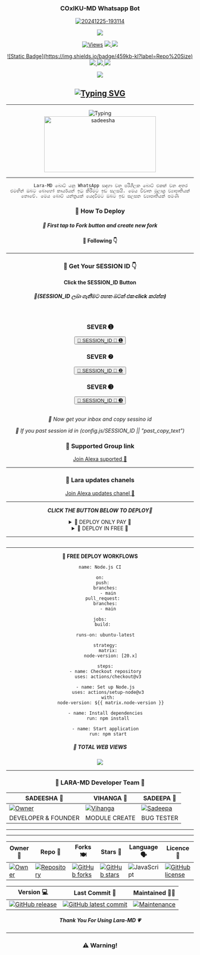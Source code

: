 <div align="center">
	<h3>COxIKU-MD Whatsapp Bot</h3>
<a href="https://ibb.co/kDjBG6v"><img src="https://i.ibb.co/t2gKHPF/20241225-193114.jpg" alt="20241225-193114" border="0"></a>
<p align="center">
  <a href="https://github.com/COxIKU-MD/COxIKU-MD-V1">
    <img src="https://img.shields.io/docker/pulls/blackamda/queenamdi?style=flat-square&label=Docker+Pulls">
  </a>
</p>

<p align="center">

  <a href="https://github.com/COxIKU-MD/COxIKU-MD-V1">
    <img src="https://hits.seeyoufarm.com/api/count/incr/badge.svg?url=https%3A%2F%2Fgithub.com%2Fsadiyamin%2FLara-MD&count_bg=%2379C83D&title_bg=%23555555&icon=gitpod.svg&icon_color=%23E7E7E7&title=Views&edge_flat=false" alt="Views"/></a>
  
  </a>
  <a href="/fork">
    <img src="https://img.shields.io/github/forks/sadiyamin/Lara-MD?label=Fork&style=social">
    
  </a>
  <a href="https://github.com/sadiyamin/Lara-MD/stargazers">
    <img src="https://img.shields.io/github/stars/sadiyamin/Lara-MD?style=social">
  </a>
</p>

<p align="center">
  <a href="httsp://github.com/sadiyamin/Lara-MD">
    ![Static Badge](https://img.shields.io/badge/459kb-kl?label=Repo%20Size)

  </a>
  <a href="httsp://github.com/sadiyamin/Lara-MD">
    <img src="https://img.shields.io/github/license/sadiyamin/Lara-MD?color=purple&label=License&style=plastic">

  </a>
  <a href="httsp://github.com/sadiyamin/Lara-MD">
    <img src="https://img.shields.io/github/languages/top/sadiyamin/Lara-MD?color=purple&label=Javascript&style=plastic">

  </a>
  <a href="httsp://github.com/sadiyamin/Lara-MD">
    <img src="https://img.shields.io/static/v1?label=Author&message=sadiya%20min&color=purple&style=plastic">

  </a>
  </p>
 <p align="center">
  <a href="https://wa.me/94779062397">
    <img src="https://img.shields.io/badge/Contact%20Me%20On%20Whatsapp-Lara%20MD%20BOT-purple&style=plastic">

  </a>
</p>
<div align="center">
</p>
	
## [![Typing SVG](https://readme-typing-svg.herokuapp.com?font=Rockstar-ExtraBold&color=F00&lines=HELLO+IM+SADDESHA+LARA+MD+DEVELOPER)](https://git.io/typing-svg)

<hr>
<img src="https://readme-typing-svg.herokuapp.com?size=33&width=1000&lines=Welcome+To+Lara-MD...;Created+by+Sadeesha...;World+Best+Whatsapp+User+Bot...;Simple+Java+Script+Bot...;Simple+And+Fast+Deploy...;Thank+You+For+Using+Lara-MD..."
            alt="Typing">

<div align="center">
	<img src="https://moe-counter.glitch.me/get/@Anya_v2-Md?theme=gelbooru" width="300" height="150" alt="sadeesha">
</div>

<hr>

			Lara-MD බොට් යනු WhatsApp සඳහා වන පරිශීලක බොට් එකක් වන අතර එමඟින් ඔබට බොහෝ කාර්යයන් ඉටු කිරීමට ඉඩ සලසයි. මෙය විවෘත මූලාශ්‍ර ව්‍යාපෘතියක් නොවේ. මෙය බොට් යන්ත්‍රයක් යෙදවීමට ඔබට ඉඩ සලසන ව්‍යාපෘතියක් පමණි
       
<h3>🌸 How To Deploy </h3>

<h5>🌸 First tap to Fork button and create new fork</h5>

<h4>🌸 Following 👇</h4>
<hr>	
<h3>🌸 Get Your SESSION ID 👇</h3> 
<h4>Click the SESSION_ID Button</h4>
<h5>🌸(SESSION_ID ලබා ගැනීමට පහත බටන් එක click කරන්න)</h5> 
<br>
<h3>SEVER ➊</h3>
<div align="center">
<button><tr><a href="https://webpair-mega-1d2j.onrender.com/">🌸 SESSION_ID 🌸 ➊</a></tr></button>
<br>
<h3>SEVER ❷</h3>
<div align="center">
<button><tr><a href="https://webpair-mega-1.onrender.com/pair">🌸 SESSION_ID 🌸 ❷</a></tr></button>
<br>
<h3>SEVER ➌</h3>
<div align="center">
<button><tr><a href="https://express-pairing-code2-1.onrender.com/">🌸 SESSION_ID 🌸 ➌</a></tr></button>
</div>
<br>

*🌸 Now get your inbox and copy sessino id*

*🌸 If you past session id in (config.js/SESSION_ID || "past_copy_text")*

<h3>🌸 Supported Group link </h3>
<a href="https://chat.whatsapp.com/Ci5mDk9zEVF95NcuqEtzl4">Join Alexa suported 👧</a>
<hr>
<h3>🌸 Lara updates chanels </h3>
<a href="https://whatsapp.com/channel/0029VaD5t8S1nozDfDDjRj2J">Join Alexa updates chanel 👧</a>
<hr>

***CLICK THE BUTTON BELOW TO DEPLOY🌸***

 <details close>
<summary>🌸 DEPLOY ONLY PAY 🌸</summary>
	 
--------	 
1.  #### DEPLOY IN HEROKU 

[![Deploy](https://www.herokucdn.com/deploy/button.svg)](https://dashboard.heroku.com/new-app?template=https://github.com/sadiyamin/Lara-MD)

--------
2.  #### DEPLOY IN REPLIT

   <a href='https://repl.it/github/sadiyamin/Lara-MD' target="_blank"><img alt='DEPLOY' src='https://img.shields.io/badge/-REPLIT-orange?style=for-the-badge&logo=replit&logoColor=white'/></a>

--------
3.  #### DEPLOY IN KOYEB

<a href='https://app.koyeb.com/auth/signin' target="_blank"><img alt='DEPLOY' src='https://img.shields.io/badge/-KOYEB-blue?style=for-the-badge&logo=koyeb&logoColor=white'/></a>

--------
4.  #### DEPLOY IN GLITCH

<a href='https://glitch.com/signup' target="_blank"><img alt='DEPLOY' src='https://img.shields.io/badge/GLITCH-h?color=pink&style=for-the-badge&logo=glitch'/></a></p>

--------

5.  #### DEPLOY TO CODESPACE

<a href='https://github.com/codespaces/new' target="_blank"><img alt='DEPLOY' src='https://img.shields.io/badge/CODESPACE-h?color=navy&style=for-the-badge&logo=visualstudiocode'/></a></p>

--------

6. #### DEPLOY TO RENDER

<a href='https://dashboard.render.com' target="_blank"><img alt='DEPLOY' src='https://img.shields.io/badge/RENDER-h?color=maroon&style=for-the-badge&logo=render'/></a></p>

--------
7. #### DEPLOY TO RAILWAY

<a href='https://railway.app/new' target="_blank"><img alt='DEPLOY' src='https://img.shields.io/badge/RAILWAY-h?color=black&style=for-the-badge&logo=railway'/></a></p>

--------
</details>
<details close>
<summary>🌸 DEPLOY IN FREE 🌸</summary>

<h5>🌸 Deploy Free Koyeb👇</h5>
<a href="http://koyeb.com" ><img src="https://i.ibb.co/t4KftP0/images.png width="50" height="25"></a>
<hr>
<h5>🌸 Deploy Free Workflows 👇</h5>

```
name: Node.js CI

on:
  push:
    branches:
      - main
  pull_request:
    branches:
      - main

jobs:
  build:

    runs-on: ubuntu-latest

    strategy:
      matrix:
        node-version: [20.x]

    steps:
    - name: Checkout repository
      uses: actions/checkout@v3

    - name: Set up Node.js
      uses: actions/setup-node@v3
      with:
        node-version: ${{ matrix.node-version }}

    - name: Install dependencies
      run: npm install

    - name: Start application
      run: npm start
```	
</details>
<hr>
<img src="http://readme-typing-svg.herokuapp.com?color=d1fa02&center=true&vCenter=true&multiline=false&lines=Created+By+Sadeesha_Min" alt="">
<hr>

**🌸 FREE DEPLOY WORKFLOWS**
```
name: Node.js CI

on:
  push:
    branches:
      - main
  pull_request:
    branches:
      - main

jobs:
  build:

    runs-on: ubuntu-latest

    strategy:
      matrix:
        node-version: [20.x]

    steps:
    - name: Checkout repository
      uses: actions/checkout@v3

    - name: Set up Node.js
      uses: actions/setup-node@v3
      with:
        node-version: ${{ matrix.node-version }}

    - name: Install dependencies
      run: npm install

    - name: Start application
      run: npm start
```


<h5>🌸 TOTAL WEB VIEWS</h5>
<img src="https://profile-counter.glitch.me/Sadeesha/count.svg" center>

<hr>

<div align="center">
<h3>🌸 LARA-MD Developer Team 👤</h3>

| SADEESHA 👤              | VIHANGA 👤              | SADEEPA 👤            |
|---------------------|---------------------|---------------------|
[![Owner](https://i.ibb.co/q9pChng/IMG-20240924-WA0019.jpg)](https://github.com/sadiyamin/Alexa/) | [![Vihanga](https://i.ibb.co/chgBVvB/vihanga.jpg)](https://github.com/sadiyamin/Alexa) | [![Sadeepa](https://i.ibb.co/ZK5mwt3/IMG-20241019-WA0005.jpg)](https://github.com/sadiyamin/Alexa/) |
| DEVELOPER & FOUNDER | MODULE CREATE | BUG TESTER |
</div>
<hr>

<hr>

<div align="center">
    
| Owner 👤             | Repo 🤖              | Forks 🍽️             | Stars 🌟            | Language 🗣️        | Licence 🪪              
|----------------------|----------------------|----------------------|---------------------|---------------------|---------------------|
| [![Owner](https://img.shields.io/badge/Author-sSadeesha-red.svg)](https://github.com/sadiyamin/Alexa/) | [![Repository](https://img.shields.io/badge/Repo-Alexa-red.svg)](https://github.com/sadiyamin/Alexa) | [![GitHub forks](https://badgen.net/github/forks/sadiyamin/Alexa/)](https://GitHub.com/sadiyamin/Alexa/network/) | [![GitHub stars](https://badgen.net/github/stars/sadiyamin/Alexa)](https://GitHub.com/sadiyamin/Alexa/stargazers/) | ![JavaScript](https://img.shields.io/badge/javascript-%23323330.svg?style=for-the-badge&logo=javascript&logoColor=%23F7DF1E) | [![GitHub license](https://img.shields.io/github/license/PikaBotz/anya_v2-md.svg)](https://github.com/sadiyamin/Alexa/blob/master/LICENSE) 

| Version 💻              | Last Commit 💫              | Maintained 🤌🏻             |
|---------------------|---------------------|---------------------|
| [![GitHub release](https://img.shields.io/github/release/sadiyamin/Alexa.svg)](https://GitHub.com/sadiyamin/Alexa/releases/) | [![GitHub latest commit](https://badgen.net/github/last-commit/sadiyamin/Alexa)](https://GitHub.com/sadiyamin/Alexa/commit/) | [![Maintenance](https://img.shields.io/badge/maintained%3F-yes-green.svg)](https://GitHub.com/sadiyamin/Alexa/graphs/commit-activity) |


</div>

<h5>Thank You For Using Lara-MD 💗</h5>

<hr>

<h3>⚠️ Warning!</h3>

